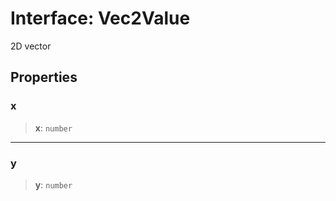 # Interface: Vec2Value

2D vector

## Properties

### x

> **x**: `number`

***

### y

> **y**: `number`
